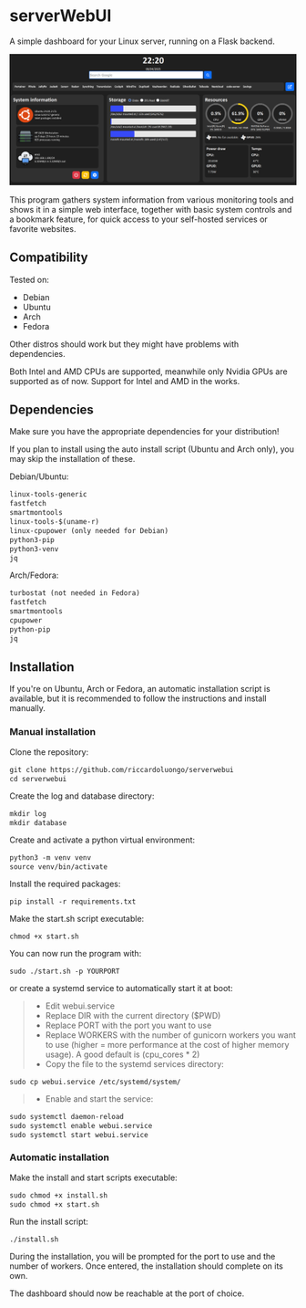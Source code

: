 # serverWebUI
A simple dashboard for your Linux server, running on a Flask backend.

![alt text](screenshot.png)

This program gathers system information from various monitoring tools and shows it in a simple web interface, together with basic system controls and a bookmark feature, for quick access to your self-hosted services or favorite websites.

## Compatibility
Tested on:
- Debian
- Ubuntu
- Arch
- Fedora

Other distros should work but they might have problems with dependencies.

Both Intel and AMD CPUs are supported, meanwhile only Nvidia GPUs are supported as of now. Support for Intel and AMD in the works.

## Dependencies
Make sure you have the appropriate dependencies for your distribution!

If you plan to install using the auto install script (Ubuntu and Arch only), you may skip the installation of these.

Debian/Ubuntu:
```
linux-tools-generic
fastfetch
smartmontools
linux-tools-$(uname-r)
linux-cpupower (only needed for Debian)
python3-pip
python3-venv
jq
```

Arch/Fedora:
```
turbostat (not needed in Fedora)
fastfetch
smartmontools
cpupower
python-pip
jq
```

## Installation
If you're on Ubuntu, Arch or Fedora, an automatic installation script is available, but it is recommended to follow the instructions and install manually.
### Manual installation

Clone the repository:
```
git clone https://github.com/riccardoluongo/serverwebui
cd serverwebui
```

Create the log and database directory:
```
mkdir log
mkdir database
```

Create and activate a python virtual environment:
```
python3 -m venv venv
source venv/bin/activate
```

Install the required packages:
```
pip install -r requirements.txt
```

Make the start.sh script executable:
```
chmod +x start.sh
```

You can now run the program with:
```
sudo ./start.sh -p YOURPORT
```
or create a systemd service to automatically start it at boot:
>* Edit webui.service
>* Replace DIR with the current directory ($PWD)
>* Replace PORT with the port you want to use
>* Replace WORKERS with the number of gunicorn workers you want to use (higher = more performance at the cost of higher memory usage). A good default is (cpu_cores * 2)
>* Copy the file to the systemd services directory:
```
sudo cp webui.service /etc/systemd/system/
```
>* Enable and start the service:
```
sudo systemctl daemon-reload
sudo systemctl enable webui.service
sudo systemctl start webui.service
```

### Automatic installation
Make the install and start scripts executable:
```
sudo chmod +x install.sh
sudo chmod +x start.sh
```

Run the install script:
```
./install.sh
```
During the installation, you will be prompted for the port to use and the number of workers. Once entered, the installation should complete on its own.

The dashboard should now be reachable at the port of choice.
